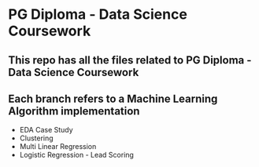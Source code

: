 # PG Diploma - Data Science Coursework
## This repo has all the files related to PG Diploma - Data Science Coursework

## Each branch refers to a Machine Learning Algorithm implementation

- EDA Case Study
- Clustering
- Multi Linear Regression
- Logistic Regression - Lead Scoring


